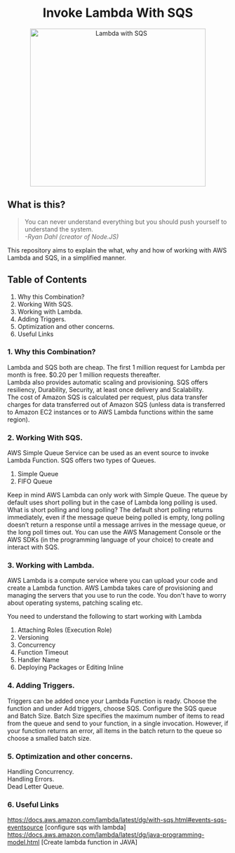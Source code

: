 <h1 align="center"> Invoke Lambda With SQS </h1>

<div align="center">
    <img src="https://github.com/Shwetabh1/LambdaWithSQS/blob/master/Images/Essential_JS.png" alt="Lambda with SQS" width="400" height="360"/>
  <br>
</div>


## What is this?
> You can never understand everything but you should push yourself to understand the system.<br/>
> *-Ryan Dahl (creator of Node.JS)*

This repository aims to explain the what, why and how of working with AWS Lambda and SQS, in a simplified manner.

## Table of Contents
1. Why this Combination?
1. Working With SQS.
1. Working with Lambda.
1. Adding Triggers.
1. Optimization and other concerns.
1. Useful Links

### 1. Why this Combination?
Lambda and SQS both are cheap. The first 1 million request for Lambda per month is free. $0.20 per 1 million requests thereafter.<br/>
Lambda also provides automatic scaling and provisioning.
SQS offers resiliency, Durability, Security, at least once delivery and Scalability. <br/>
The cost of Amazon SQS is calculated per request, plus data transfer charges for data transferred out of Amazon SQS (unless data is transferred to Amazon EC2 instances or to AWS Lambda functions within the same region).

### 2. Working With SQS.
AWS Simple Queue Service can be used as an event source to invoke Lambda Function. SQS offers two types of Queues. <br/>
1. Simple Queue <br/>
2. FIFO Queue <br/>

Keep in mind AWS Lambda can only work with Simple Queue. The queue by default uses short polling but in the case of Lambda long polling is used. What is short polling and long polling? The default short polling returns immediately, even if the message queue being polled is empty, long polling doesn’t return a response until a message arrives in the message queue, or the long poll times out.
You can use the AWS Management Console or the AWS SDKs (in the programming language of your choice) to create and interact with SQS.

### 3. Working with Lambda.
AWS Lambda is a compute service where you can upload your code and create a Lambda function. AWS Lambda takes care of provisioning and managing the servers that you use to run the code. You don't have to worry about operating systems, patching scaling etc.

You need to understand the following to start working with Lambda
1. Attaching Roles (Execution Role)
2. Versioning
3. Concurrency
4. Function Timeout
5. Handler Name
6. Deploying Packages or Editing Inline

### 4. Adding Triggers.
Triggers can be added once your Lambda Function is ready. Choose the function and under Add triggers, choose SQS. Configure the SQS queue and Batch Size. Batch Size specifies the maximum number of items to read from the queue and send to your function, in a single invocation. However, if your function returns an error, all items in the batch return to the queue so choose a smalled batch size. 

### 5. Optimization and other concerns.
Handling Concurrency. <br/>
Handling Errors. <br/>
Dead Letter Queue. <br/>

### 6. Useful Links
https://docs.aws.amazon.com/lambda/latest/dg/with-sqs.html#events-sqs-eventsource   [configure sqs with lambda]
https://docs.aws.amazon.com/lambda/latest/dg/java-programming-model.html   [Create lambda function in JAVA]

